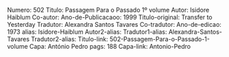 Numero: 502
Titulo: Passagem Para o Passado 1º volume
Autor: Isidore Haiblum
Co-autor: 
Ano-de-Publicacaoo: 1999
Titulo-original: Transfer to Yesterday
Tradutor: Alexandra Santos Tavares
Co-tradutor: 
Ano-de-edicao: 1973
alias: Isidore-Haiblum
Autor2-alias: 
Tradutor1-alias: Alexandra-Santos-Tavares
Tradutor2-alias: 
Titulo-link: 502-Passagem-Para-o-Passado-1-volume
Capa: António Pedro
pags: 188
Capa-link: Antonio-Pedro